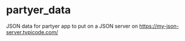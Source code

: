 # partyer_data
JSON data for partyer app to put on a JSON server on https://my-json-server.typicode.com/
